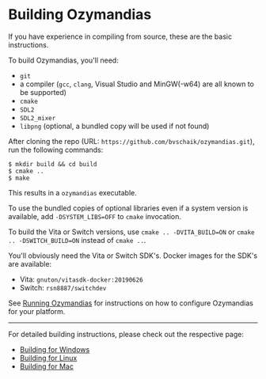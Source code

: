 # Building Ozymandias

If you have experience in compiling from source, these are the basic instructions.

To build Ozymandias, you'll need:

- `git`
- a compiler (`gcc`, `clang`, Visual Studio and MinGW(-w64) are all known to be supported)
- `cmake`
- `SDL2`
- `SDL2_mixer`
- `libpng` (optional, a bundled copy will be used if not found)

After cloning the repo (URL: `https://github.com/bvschaik/ozymandias.git`), run the following commands:

	$ mkdir build && cd build
	$ cmake ..
	$ make

This results in a `ozymandias` executable.

To use the bundled copies of optional libraries even if a system version is available, add `-DSYSTEM_LIBS=OFF` to `cmake` invocation.

To build the Vita or Switch versions, use `cmake .. -DVITA_BUILD=ON` or `cmake .. -DSWITCH_BUILD=ON`
instead of `cmake ..`.

You'll obviously need the Vita or Switch SDK's. Docker images for the SDK's are available:

- Vita: `gnuton/vitasdk-docker:20190626`
- Switch: `rsn8887/switchdev`

See [Running Ozymandias](RUNNING.md) for instructions on how to configure Ozymandias for your platform.

--------------------------------------------------

For detailed building instructions, please check out the respective page:

- [Building for Windows](building_windows.md)
- [Building for Linux](building_linux.md)
- [Building for Mac](building_macos.md)